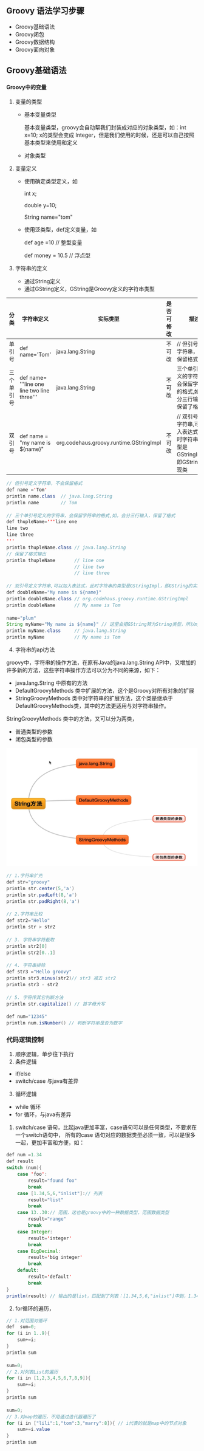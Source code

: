 ## Groovy 语法学习步骤
* Groovy基础语法
* Groovy闭包
* Groovy数据结构
* Groovy面向对象

## Groovy基础语法
#### Groovy中的变量
1. 变量的类型
    * 基本变量类型

      基本变量类型，groovy会自动帮我们封装成对应的对象类型，如：int x=10; x的类型会变成 Integer，但是我们使用的时候，还是可以自己按照基本类型来使用和定义
    * 对象类型
2. 变量定义
    * 使用确定类型定义，如

      int x;

      double y=10;

      String name="tom"

    * 使用泛类型，def定义变量，如

      def age =10 // 整型变量

      def money = 10.5 // 浮点型

3. 字符串的定义
    * 通过String定义
    * 通过GString定义，GString是Groovy定义的字符串类型

| 分类       | 字符串定义                         | 实际类型         | 是否可修改 | 描述                                                                    |
| ---------- | ---------------------------------- | ---------------- | ---------- | ----------------------------------------------------------------------- |
| 单引号     | def name='Tom'                     | java.lang.String | 不可改     | // 但引号定义字符串，不会保留格式                                       |
| 三个单引号 | def name= '''line one line two line three''' | java.lang.String | 不可改     | 三个单引号定义的字符串，会保留字符串的格式,如，会分三行输入，保留了格式 |
| 双引号|  def name = "my name is ${name}"| org.codehaus.groovy.runtime.GStringImpl |不可改| // 双引号定义字符串,可以加入表达式，此时字符串的类型是GStringImpl，即GString的实现类|
``` java
// 但引号定义字符串，不会保留格式
def name ='Tom'
println name.class  // java.lang.String
println name        // Tom

// 三个单引号定义的字符串，会保留字符串的格式,如，会分三行输入，保留了格式
def thupleName='''line one
line two
line three
'''
println thupleName.class // java.lang.String
// 保留了格式输出
println thupleName       // line one
                         // line two
                         // line three

// 双引号定义字符串,可以加入表达式，此时字符串的类型是GStringImpl，即GString的实现类,支持参数扩展
def doubleName="My name is ${name}"
println doubleName.class // org.codehaus.groovy.runtime.GStringImpl
println doubleName       // My name is Tom

name="plum"
String myName="My name is ${name}" // 这里会把GString转为String类型，所以myName才是java.lang.String类型
println myName.class     // java.lang.String
println myName           // My name is Tom
```

4. 字符串的api方法

groovy中，字符串的操作方法，在原有Java的java.lang.String API中，又增加的许多新的方法，这些字符串操作方法可以分为不同的来源，如下：
* java.lang.String 中原有的方法
* DefaultGroovyMethods 类中扩展的方法，这个是Groovy对所有对象的扩展
* StringGroovyMethods 类中对字符串的扩展方法，这个类是继承于DefaultGroovyMethods类，其中的方法更适用与对字符串操作。

StringGroovyMethods 类中的方法，又可以分为两类，
  * 普通类型的参数
  * 闭包类型的参数

![](https://raw.githubusercontent.com/meiSThub/AtomProject/master/image/pic_5.jpg)
``` java
// 1.字符串扩充
def str="groovy"
println str.center(5,'a')
println str.padLeft(8,'a')
println str.padRight(8,'a')

// 2.字符串比较
def str2="Hello"
println str > str2

// 3. 字符串字符截取
println str2[0]
println str2[0..1]

// 4. 字符串排除
def str3 ="Hello groovy"
println str3.minus(str2)// str3 减去 str2
println str3 - str2

// 5. 字符传其它判断方法
println str.capitalize() // 首字母大写

def num="12345"
println num.isNumber() // 判断字符串是否为数字
```

### 代码逻辑控制
1. 顺序逻辑，单步往下执行
2. 条件逻辑
  * if/else
  * switch/case 与java有差异
3. 循环逻辑
  * while 循环
  * for 循环，与java有差异

1. switch/case 语句，比起java更加丰富，case语句可以是任何类型，不要求在一个switch语句中，
所有的case 语句对应的数据类型必须一致，可以是很多一起，更加丰富和方便，如：
``` java
def num =1.34
def result
switch (num){
    case 'foo':
        result="found foo"
        break
    case [1.34,5,6,"inlist"]:// 列表
        result="list"
        break
    case 13..30:// 范围，这也是groovy中的一种数据类型，范围数据类型
        result="range"
        break
    case Integer:
        result='integer'
        break
    case BigDecimal:
        result='big integer'
        break
    default:
        result='default'
        break
}
println(result) // 输出的是list，匹配到了列表：[1.34,5,6,"inlist"]中到，1.34，所以输出：list
```

2. for循环的遍历，
``` java
// 1.对范围对循环
def  sum=0;
for (i in 1..9){
    sum+=i;
}
println sum

sum=0;
// 2.对列表List的遍历
for (i in [1,2,3,4,5,6,7,8,9]){
    sum+=i;
}
println sum

sum=0;
// 3.对map的遍历，不用通过迭代器遍历了
for (i in ["lili":1,"tom":3,"marry":8]){ // i代表的就是map中的节点对象
    sum+=i.value
}
println sum
```

